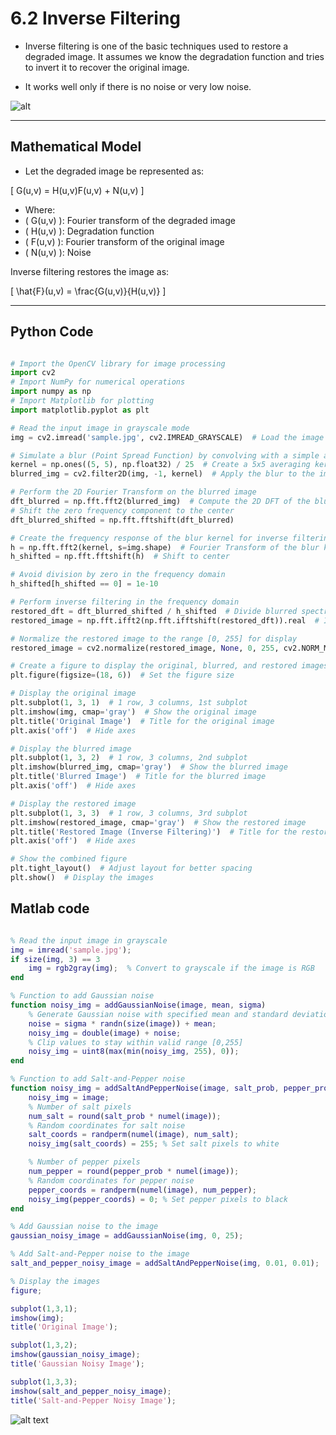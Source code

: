 # 6.2 Inverse Filtering


- Inverse filtering is one of the basic techniques used to restore a degraded image. It assumes we know the degradation function and tries to invert it to recover the original image.

- It works well only if there is no noise or very low noise.

![alt](photows/Inverse%20Filtering.png)

---

## Mathematical Model

- Let the degraded image be represented as:

\[
G(u,v) = H(u,v)F(u,v) + N(u,v)
\]

- Where:
- \( G(u,v) \): Fourier transform of the degraded image
- \( H(u,v) \): Degradation function
- \( F(u,v) \): Fourier transform of the original image
- \( N(u,v) \): Noise

Inverse filtering restores the image as:

\[
\\hat{F}(u,v) = \\frac{G(u,v)}{H(u,v)}
\]

---

## Python Code 

```python

# Import the OpenCV library for image processing
import cv2  
# Import NumPy for numerical operations
import numpy as np  
# Import Matplotlib for plotting
import matplotlib.pyplot as plt  

# Read the input image in grayscale mode
img = cv2.imread('sample.jpg', cv2.IMREAD_GRAYSCALE)  # Load the image as grayscale

# Simulate a blur (Point Spread Function) by convolving with a simple averaging kernel
kernel = np.ones((5, 5), np.float32) / 25  # Create a 5x5 averaging kernel
blurred_img = cv2.filter2D(img, -1, kernel)  # Apply the blur to the image

# Perform the 2D Fourier Transform on the blurred image
dft_blurred = np.fft.fft2(blurred_img)  # Compute the 2D DFT of the blurred image
# Shift the zero frequency component to the center
dft_blurred_shifted = np.fft.fftshift(dft_blurred)  

# Create the frequency response of the blur kernel for inverse filtering
h = np.fft.fft2(kernel, s=img.shape)  # Fourier Transform of the blur kernel, padded to image size
h_shifted = np.fft.fftshift(h)  # Shift to center

# Avoid division by zero in the frequency domain
h_shifted[h_shifted == 0] = 1e-10

# Perform inverse filtering in the frequency domain
restored_dft = dft_blurred_shifted / h_shifted  # Divide blurred spectrum by kernel spectrum
restored_image = np.fft.ifft2(np.fft.ifftshift(restored_dft)).real  # Inverse DFT and take real part

# Normalize the restored image to the range [0, 255] for display
restored_image = cv2.normalize(restored_image, None, 0, 255, cv2.NORM_MINMAX).astype(np.uint8)

# Create a figure to display the original, blurred, and restored images
plt.figure(figsize=(18, 6))  # Set the figure size

# Display the original image
plt.subplot(1, 3, 1)  # 1 row, 3 columns, 1st subplot
plt.imshow(img, cmap='gray')  # Show the original image
plt.title('Original Image')  # Title for the original image
plt.axis('off')  # Hide axes

# Display the blurred image
plt.subplot(1, 3, 2)  # 1 row, 3 columns, 2nd subplot
plt.imshow(blurred_img, cmap='gray')  # Show the blurred image
plt.title('Blurred Image')  # Title for the blurred image
plt.axis('off')  # Hide axes

# Display the restored image
plt.subplot(1, 3, 3)  # 1 row, 3 columns, 3rd subplot
plt.imshow(restored_image, cmap='gray')  # Show the restored image
plt.title('Restored Image (Inverse Filtering)')  # Title for the restored image
plt.axis('off')  # Hide axes

# Show the combined figure
plt.tight_layout()  # Adjust layout for better spacing
plt.show()  # Display the images
```


## Matlab code

```matlab

% Read the input image in grayscale
img = imread('sample.jpg');  
if size(img, 3) == 3
    img = rgb2gray(img);  % Convert to grayscale if the image is RGB
end

% Function to add Gaussian noise
function noisy_img = addGaussianNoise(image, mean, sigma)
    % Generate Gaussian noise with specified mean and standard deviation
    noise = sigma * randn(size(image)) + mean;
    noisy_img = double(image) + noise;
    % Clip values to stay within valid range [0,255]
    noisy_img = uint8(max(min(noisy_img, 255), 0));
end

% Function to add Salt-and-Pepper noise
function noisy_img = addSaltAndPepperNoise(image, salt_prob, pepper_prob)
    noisy_img = image;
    % Number of salt pixels
    num_salt = round(salt_prob * numel(image));
    % Random coordinates for salt noise
    salt_coords = randperm(numel(image), num_salt);
    noisy_img(salt_coords) = 255; % Set salt pixels to white

    % Number of pepper pixels
    num_pepper = round(pepper_prob * numel(image));
    % Random coordinates for pepper noise
    pepper_coords = randperm(numel(image), num_pepper);
    noisy_img(pepper_coords) = 0; % Set pepper pixels to black
end

% Add Gaussian noise to the image
gaussian_noisy_image = addGaussianNoise(img, 0, 25);

% Add Salt-and-Pepper noise to the image
salt_and_pepper_noisy_image = addSaltAndPepperNoise(img, 0.01, 0.01);

% Display the images
figure;

subplot(1,3,1);
imshow(img);
title('Original Image');

subplot(1,3,2);
imshow(gaussian_noisy_image);
title('Gaussian Noisy Image');

subplot(1,3,3);
imshow(salt_and_pepper_noisy_image);
title('Salt-and-Pepper Noisy Image');

```

![alt text](./photows/Figure_1.png)


